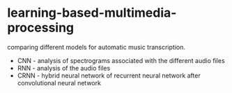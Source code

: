 # learning-based-multimedia-processing
comparing different models for automatic music transcription. 

- CNN - analysis of spectrograms associated with the different audio files
- RNN - analysis of the audio files
- CRNN - hybrid neural network of recurrent neural network after convolutional neural network
